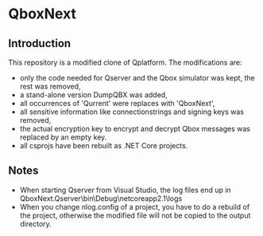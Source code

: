 # QboxNext

## Introduction

This repository is a modified clone of Qplatform.
The modifications are:
- only the code needed for Qserver and the Qbox simulator was kept, the rest was removed,
- a stand-alone version DumpQBX was added,
- all occurrences of 'Qurrent' were replaces with 'QboxNext',
- all sensitive information like connectionstrings and signing keys was removed,
- the actual encryption key to encrypt and decrypt Qbox messages was replaced by an empty key.
- all csprojs have been rebuilt as .NET Core projects.

## Notes

- When starting Qserver from Visual Studio, the log files end up in QboxNext.Qserver\bin\Debug\netcoreapp2.1\logs
- When you change nlog.config of a project, you have to do a rebuild of the project, otherwise the modified file will not be copied to the output directory.
